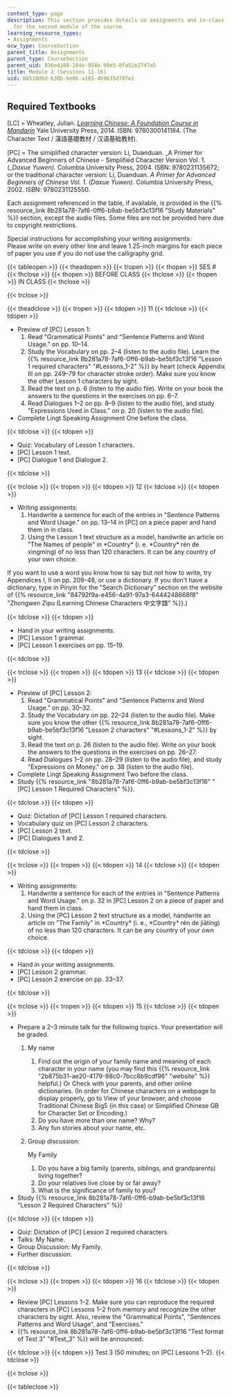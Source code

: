 ```yaml
---
content_type: page
description: This section provides details on assignments and in-class activities
  for the second module of the course.
learning_resource_types:
- Assignments
ocw_type: CourseSection
parent_title: Assignments
parent_type: CourseSection
parent_uid: 836e4168-284e-954b-99e5-0fa52e2747a5
title: Module 2 (Sessions 11-16)
uid: 86518d6d-b38b-be0b-a165-4b9635d787e1
---
```


Required Textbooks
------------------

\[LC\] = Wheatley, Julian. [_Learning Chinese: A Foundation Course in Mandarin_](/courses/res-21g-003-learning-chinese-a-foundation-course-in-mandarin-spring-2011) Yale University Press, 2014. ISBN: 9780300141184. (The Character Text / 漢語基礎教材 / 汉语基础教材).

\[PC\] = The simiplified character version: Li, Duanduan. _A Primer for Advanced Beginners of Chinese - Simplified Character Version Vol. 1. (__Daxue Yuwen)._ Columbia University Press, 2004. ISBN: 9780231135672; or the traditional character version: Li, Duanduan. _A Primer for Advanced Beginners of Chinese Vol. 1._ (_Daxue Yuwen)_. Columbia University Press, 2002. ISBN: 9780231125550.

Each assignment referenced in the table, if available, is provided in the {{% resource_link 8b281a78-7af6-0ff6-b9ab-be5bf3c13f16 "Study Materials" %}} section, except the audio files. Some files are not be provided here due to copyright restrictions.

Special instructions for accomplishing your writing assignments:  
Please write on every other line and leave 1.25-inch margins for each piece of paper you use if you do not use the calligraphy grid.

{{< tableopen >}}
{{< theadopen >}}
{{< tropen >}}
{{< thopen >}}
SES #
{{< thclose >}}
{{< thopen >}}
BEFORE CLASS
{{< thclose >}}
{{< thopen >}}
IN CLASS
{{< thclose >}}

{{< trclose >}}

{{< theadclose >}}
{{< tropen >}}
{{< tdopen >}}
11
{{< tdclose >}}
{{< tdopen >}}


*   Preview of \[PC\] Lesson 1:
    1.  Read "Grammatical Points" and "Sentence Patterns and Word Usage." on pp. 10–14.
    2.  Study the Vocabulary on pp. 2–4 (listen to the audio file). Learn the {{% resource_link 8b281a78-7af6-0ff6-b9ab-be5bf3c13f16 "Lesson 1 required characters" "#Lessons_1-2" %}} by heart (check Appendix III on pp. 249–79 for character stroke order). Make sure you know the other Lesson 1 characters by sight.
    3.  Read the text on p. 6 (listen to the audio file). Write on your book the answers to the questions in the exercises on pp. 6–7.
    4.  Read Dialogues 1–2 on pp. 8–9 (listen to the audio file), and study "Expressions Used in Class." on p. 20 (listen to the audio file).
*   Complete Lingt Speaking Assignment One before the class.


{{< tdclose >}}
{{< tdopen >}}


*   Quiz: Vocabulary of Lesson 1 characters.
*   \[PC\] Lesson 1 text.
*   \[PC\] Dialogue 1 and Dialogue 2.


{{< tdclose >}}

{{< trclose >}}
{{< tropen >}}
{{< tdopen >}}
12
{{< tdclose >}}
{{< tdopen >}}


*   Writing assignments:
    1.  Handwrite a sentence for each of the entries in "Sentence Patterns and Word Usage." on pp. 13–14 in \[PC\] on a piece paper and hand them in in class.
    2.  Using the Lesson 1 text structure as a model, handwrite an article on "The Names of people" in \*Country\* (i. e. \*Country\* rén de xìngmíng) of no less than 120 characters. It can be any country of your own choice.

If you want to use a word you know how to say but not how to write, try Appendices I, II on pp. 209–48, or use a dictionary. If you don't have a dictionary, type in Pinyin for the "Search Dictionary" section on the website of {{% resource_link "84792f9a-e456-4a91-97a3-6444248668f8" "Zhongwen Zipu (Learning Chinese Characters 中文字譜" %}}.)


{{< tdclose >}}
{{< tdopen >}}


*   Hand in your writing assignments.
*   \[PC\] Lesson 1 grammar.
*   \[PC\] Lesson 1 exercises on pp. 15–19.


{{< tdclose >}}

{{< trclose >}}
{{< tropen >}}
{{< tdopen >}}
13
{{< tdclose >}}
{{< tdopen >}}


*   Preview of \[PC\] Lesson 2:
    1.  Read "Grammatical Points" and "Sentence Patterns and Word Usage." on pp. 30–32.
    2.  Study the Vocabulary on pp. 22–24 (listen to the audio file). Make sure you know the other {{% resource_link 8b281a78-7af6-0ff6-b9ab-be5bf3c13f16 "Lesson 2 characters" "#Lessons_1-2" %}} by sight.
    3.  Read the text on p. 26 (listen to the audio file). Write on your book the answers to the questions in the exercises on pp. 26–27.
    4.  Read Dialogues 1–2 on pp. 28–29 (listen to the audio file), and study "Expressions on Money." on p. 38 (listen to the audio file).
*   Complete Lingt Speaking Assignment Two before the class.
*   Study {{% resource_link "8b281a78-7af6-0ff6-b9ab-be5bf3c13f16" "\[PC\] Lesson 1 Required Characters" %}}.


{{< tdclose >}}
{{< tdopen >}}


*   Quiz: Dictation of \[PC\] Lesson 1 required characters.
*   Vocabulary quiz on \[PC\] Lesson 2 characters.
*   \[PC\] Lesson 2 text.
*   \[PC\] Dialogues 1 and 2.


{{< tdclose >}}

{{< trclose >}}
{{< tropen >}}
{{< tdopen >}}
14
{{< tdclose >}}
{{< tdopen >}}


*   Writing assignments:
    1.  Handwrite a sentence for each of the entries in "Sentence Patterns and Word Usage." on p. 32 in \[PC\] Lesson 2 on a piece of paper and hand them in class.
    2.  Using the \[PC\] Lesson 2 text structure as a model, handwrite an article on "The Family" in \*Country\* (i. e., \*Country\* rén de jiātíng) of no less than 120 characters. It can be any country of your own choice.


{{< tdclose >}}
{{< tdopen >}}


*   Hand in your writing assignments.
*   \[PC\] Lesson 2 grammar.
*   \[PC\] Lesson 2 exercise on pp. 33–37.


{{< tdclose >}}

{{< trclose >}}
{{< tropen >}}
{{< tdopen >}}
15
{{< tdclose >}}
{{< tdopen >}}


*   Prepare a 2–3 minute talk for the following topics. Your presentation will be graded.
    1.  My name
        1.  Find out the origin of your family name and meaning of each character in your name (you may find this {{% resource_link "2b875b31-ae20-4179-98c0-7bcc8b9cdf96" "website" %}} helpful.)  Or Check with your parents, and other online dictionaries. (In order for Chinese characters on a webpage to display properly, go to View of your browser, and choose Traditional Chinese Big5 (in this case) or Simplified Chinese GB for Character Set or Encoding.)
        2.  Do you have more than one name? Why?
        3.  Any fun stories about your name, etc.
    2.  Group discussion:
        
        My Family
        
        1.  Do you have a big family (parents, siblings, and grandparents) living together?
        2.  Do your relatives live close by or far away?
        3.  What is the significance of family to you?
*   Study {{% resource_link 8b281a78-7af6-0ff6-b9ab-be5bf3c13f16 "Lesson 2 Required Characters" %}}


{{< tdclose >}}
{{< tdopen >}}


*   Quiz: Dictation of \[PC\] Lesson 2 required characters.
*   Talks: My Name.
*   Group Discussion: My Family.
*   Further discussion.


{{< tdclose >}}

{{< trclose >}}
{{< tropen >}}
{{< tdopen >}}
16
{{< tdclose >}}
{{< tdopen >}}


*   Review \[PC\] Lessons 1–2. Make sure you can reproduce the required characters in \[PC\] Lessons 1–2 from memory and recognize the other characters by sight. Also, review the "Grammatical Points", "Sentences Patterns and Word Usage", and "Exercises."
*   {{% resource_link 8b281a78-7af6-0ff6-b9ab-be5bf3c13f16 "Test format of Test 3" "#Test_3" %}} will be announced.


{{< tdclose >}}
{{< tdopen >}}
Test 3 (50 minutes; on \[PC\] Lessons 1–2).
{{< tdclose >}}

{{< trclose >}}

{{< tableclose >}}